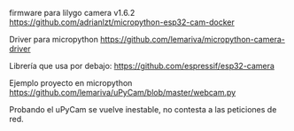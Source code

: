 firmware para lilygo camera v1.6.2
https://github.com/adrianlzt/micropython-esp32-cam-docker

Driver para micropython
https://github.com/lemariva/micropython-camera-driver

Librería que usa por debajo:
https://github.com/espressif/esp32-camera

Ejemplo proyecto en micropython
https://github.com/lemariva/uPyCam/blob/master/webcam.py

Probando el uPyCam se vuelve inestable, no contesta a las peticiones de red.

